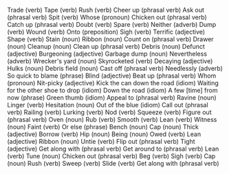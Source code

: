 Trade (verb)
Tape (verb)
Rush (verb)
Cheer up (phrasal verb)
Ask out (phrasal verb)
Spit (verb)
Whose (pronoun)
Chicken out (phrasal verb)
Catch up (phrasal verb)
Doubt (verb)
Spare (verb)
Neither (adverb)
Dump (verb)
Wound (verb)
Onto (preposition)
Sigh (verb)
Terrific (adjective)
Shape (verb)
Stain (noun)
Ribbon (noun)
Count on (phrasal verb)
Drawer (noun)
Cleanup (noun)
Clean up (phrasal verb)
Debris (noun)
Defunct (adjective)
Burgeoning (adjective)
Garbage dump (noun)
Nevertheless (adverb)
Wrecker's yard (noun)
Skyrocketed (verb)
Decaying (adjective)
Hulks (noun)
Debris field (noun)
Cast off (phrasal verb)
Needlessly (adverb)
So quick to blame (phrase)
Blind (adjective)
Beat up (phrasal verb)
Whom (pronoun)
Nit-picky (adjective)
Kick the can down the road (idiom)
Waiting for the other shoe to drop (idiom)
Down the road (idiom)
A few [time] from now (phrase)
Green thumb (idiom)
Appeal to (phrasal verb)
Ravine (noun)
Linger (verb)
Hesitation (noun)
Out of the blue (idiom)
Call out (phrasal verb)
Railing (verb)
Lurking (verb)
Nod (verb)
Squeeze (verb)
Figure out (phrasal verb)
Oven (noun)
Rub (verb)
Smooth (verb)
Lean (verb)
Witness (noun)
Faint (verb)
Or else (phrase)
Bench (noun)
Cap (noun)
Thick (adjective)
Borrow (verb)
Hip (noun)
Being (noun)
Owed (verb)
Lean (adjective)
Ribbon (noun)
Untie (verb)
Flip out (phrasal verb)
Tight (adjective)
Get along with (phrasal verb)
Get around to (phrasal verb)
Lean (verb)
Tune (noun)
Chicken out (phrasal verb)
Beg (verb)
Sigh (verb)
Cap (noun)
Rush (verb)
Sweep (verb)
Slide (verb)
Get along with (phrasal verb)
